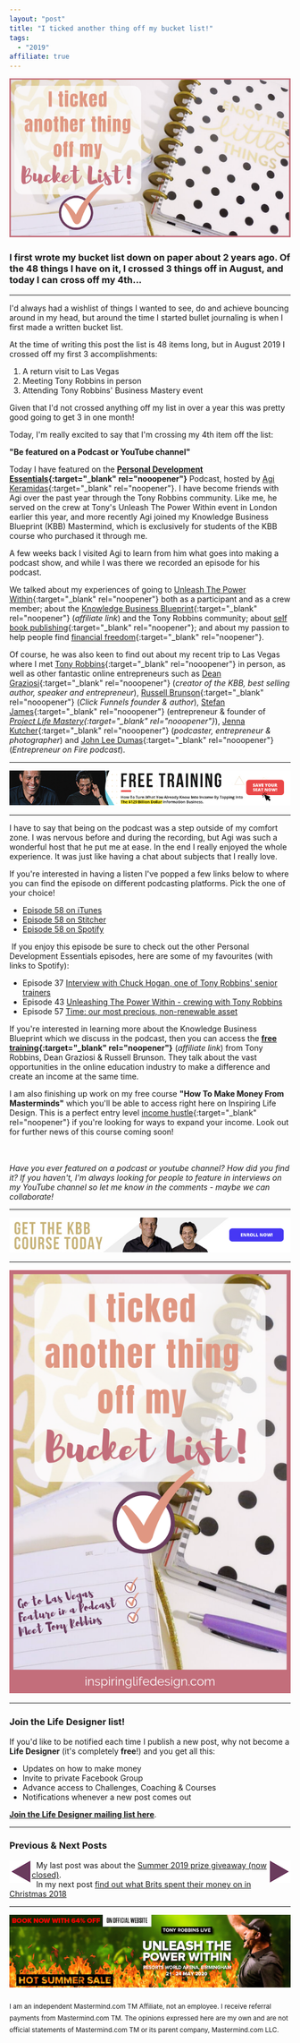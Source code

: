 ```yaml
---
layout: "post"
title: "I ticked another thing off my bucket list!"
tags:
  - "2019"
affiliate: true
---
```


![ticked another thing off my bucket list header image](/i/2019/podcast-feature/bucket-list.png)

### I first wrote my bucket list down on paper about 2 years ago. Of the 48 things I have on it, I crossed 3 things off in August, and today I can cross off my 4th...

***

I'd always had a wishlist of things I wanted to see, do and achieve bouncing around in my head, but around the time I started bullet journaling is when I first made a written bucket list.

At the time of writing this post the list is 48 items long, but in August 2019 I crossed off my first 3 accomplishments:

1. A return visit to Las Vegas
2. Meeting Tony Robbins in person
3. Attending Tony Robbins' Business Mastery event

Given that I'd not crossed anything off my list in over a year this was pretty good going to get 3 in one month!

Today, I'm really excited to say that I'm crossing my 4th item off the list:

**"Be featured on a Podcast or YouTube channel"**

Today I have featured on the **[Personal Development Essentials](https://podcasts.apple.com/gb/podcast/personal-development-essentials/id1434710031){:target="_blank" rel="nooopener"}** Podcast, hosted by [Agi Keramidas](https://agikeramidas.com/){:target="_blank" rel="noopener"}. I have become friends with Agi over the past year through the Tony Robbins community. Like me, he served on the crew at Tony's Unleash The Power Within event in London earlier this year, and more recently Agi joined my Knowledge Business Blueprint (KBB) Mastermind, which is exclusively for students of the KBB course who purchased it through me.

A few weeks back I visited Agi to learn from him what goes into making a podcast show, and while I was there we recorded an episode for his podcast.

We talked about my experiences of going to [Unleash The Power Within](https://www.youtube.com/watch?v=x8KLeZcVvAk&t=181s){:target="_blank" rel="noopener"} both as a participant and as a crew member; about the [Knowledge Business Blueprint](/kbb){:target="_blank" rel="noopener"} (*affiliate link*) and the Tony Robbins community; about [self book publishing](/posts/5-money-making-reasons-to-publish-books.html){:target="_blank" rel="noopener"}; and about my passion to help people find [financial freedom](/posts/freedom-plan-part-1.html){:target="_blank" rel="noopener"}. 

Of course, he was also keen to find out about my recent trip to Las Vegas where I met [Tony Robbins](https://www.tonyrobbins.com/){:target="_blank" rel="nooopener"} in person, as well as other fantastic online entrepreneurs such as [Dean Graziosi](https://www.deangraziosi.com/){:target="_blank" rel="nooopener"} (*creator of the KBB, best selling author, speaker and entrepreneur*), [Russell Brunson](http://www.russellbrunson.com/hi){:target="_blank" rel="nooopener"} (*Click Funnels founder & author*), [Stefan James](https://stefanjames.com/){:target="_blank" rel="nooopener"} (entrepreneur & founder of *[Project Life Mastery](https://projectlifemastery.com/){:target="_blank" rel="nooopener"}*), [Jenna Kutcher](https://jennakutcherblog.com/){:target="_blank" rel="nooopener"} (*podcaster, entrepreneur & photographer*) and [John Lee Dumas](https://www.eofire.com/){:target="_blank" rel="nooopener"} (*Entrepreneur on Fire podcast*).

***

<!-- START ADVERTISER: Free Training for KBB -->
<center>
<a href="https://dgachieve.com/joining?source=ILDKBB&a=1899" target="_blank" rel="noopener"><img src='/aff/kbb/free-training-728x90.jpg' alt='Sign up for free training with Tony Robbins and Dean Graziosi' /></a>
</center>
<!-- END ADVERTISER: Free Training for KBB -->

***

I have to say that being on the podcast was a step outside of my comfort zone. I was nervous before and during the recording, but Agi was such a wonderful host that he put me at ease. In the end I really enjoyed the whole experience. It was just like having a chat about subjects that I really love.

If you're interested in having a listen I've popped a few links below to where you can find the episode on different podcasting platforms. Pick the one of your choice!
<ul>
<li> <a href="https://podcasts.apple.com/gb/podcast/episode-58-inspiring-life-design-interview-corinna/id1434710031?i=1000450800631" target="_blank" rel="noopener">Episode 58 on iTunes</a></li>
<li> <a href="https://www.stitcher.com/podcast/personal-development-essentials/e/64081759" target="_blank" rel="noopener">Episode 58 on Stitcher</a></li>
<li> <a href="https://open.spotify.com/episode/0EN40obmt6cI0e8IKVfHVx" target="_blank" rel="noopener">Episode 58 on Spotify</a></li>
</ul>
 If you enjoy this episode be sure to check out the other Personal Development Essentials episodes, here are some of my favourites (with links to Spotify):

<ul>
<li> Episode 37 <a href="https://open.spotify.com/episode/14dVrZqXJrSpxLCktcZmD1" target="_blank" rel="noopener">Interview with Chuck Hogan, one of Tony Robbins' senior trainers</a></li>
<li> Episode 43 <a href="https://open.spotify.com/episode/67kMKcDFUF72Cpxnh5wGhM" target="_blank" rel="noopener">Unleashing The Power Within - crewing with Tony Robbins</a></li>
<li> Episode 57 <a href="https://open.spotify.com/episode/5w1eAq6EIQZgB6IcMoI6jL" target="_blank" rel="noopener">Time: our most precious, non-renewable asset</a></li>
</ul>

If you're interested in learning more about the Knowledge Business Blueprint which we discuss in the podcast, then you can access the **[free training](/kbb){:target="_blank" rel="noopener"}** (*affiliate link*) from Tony Robbins, Dean Graziosi & Russell Brunson. They talk about the vast opportunities in the online education industry to make a difference and create an income at the same time.

I am also finishing up work on my free course **"How To Make Money From Masterminds"** which you'll be able to access right here on Inspiring Life Design. This is a perfect entry level [income hustle](/income-hustles/index.html){:target="_blank" rel="noopener"} if you're looking for ways to expand your income. Look out for further news of this course coming soon!

<br><br>
*Have you ever featured on a podcast or youtube channel? How did you find it? If you haven't, I'm always looking for people to feature in interviews on my YouTube channel so let me know in the comments - maybe we can collaborate!*

***

<!-- START ADVERTISER: Buy KBB today -->
<center>
<a href="https://dgachieve.com/joining?source=ILDKBB&a=1899" target="_blank" rel="noopener" style="outline:none;border:none;"><img src="/aff/kbb/get-course-728x90.jpg" alt="Purchase the knowledge business blueprint today" border="0" /></a>
</center>
<!-- END ADVERTISER: Buy KBB today -->

***

![I ticked another thing off my bucket list pinterest image](/i/2019/podcast-feature/bucket-list-pin.png)

***

### Join the Life Designer list!

If you'd like to be notified each time I publish a new post, why not become a <b>Life Designer</b> (it's completely <b>free</b>!) and you get all this:

- Updates on how to make money
- Invite to private Facebook Group
- Advance access to Challenges, Coaching & Courses
- Notifications whenever a new post comes out

[**Join the Life Designer mailing list here**](/signup/signup_page).

***

### Previous & Next Posts

<a href="/posts/summer-prize-giveaway.html" style="float: left"><img src='/i/backward.png' alt='backward arrow for previous post' /></a> &nbsp;
<a href="/posts/what-did-brits-spend-their-money-on-last-christmas.html" style="float: right"><img src='/i/forward.png' alt='forward arrow for next post' /></a>
My last post was about the [Summer 2019 prize giveaway (now closed)](/posts/summer-prize-giveaway.html).<br>
&nbsp;&nbsp;In my next post [find out what Brits spent their money on in Christmas 2018](/posts/what-did-brits-spend-their-money-on-last-christmas.html)
<br>

***

<!-- START ADVERTISER: UPW 2020 -->
<center>
<a href="http://bit.ly/upw2020" target="_blank" rel="noopener">
    <img src="/aff/tony-robbins/UPW2020-728x188.jpg" border="0">
</a>
</center>
<!-- END ADVERTISER: UPW 2020 -->
<br>
<sub>I am an independent Mastermind.com TM Affiliate, not an employee. I receive referral payments from Mastermind.com TM. The opinions expressed here are my own and are not official statements of Mastermind.com TM or its parent company, Mastermind.com LLC.</sub>